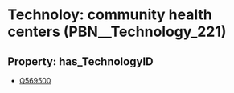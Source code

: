 # Technoloy: __community health centers__ (PBN__Technology_221)

## Property: has_TechnologyID

* [Q569500](Q569500)

